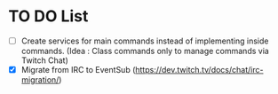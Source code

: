 # TO DO List #
- [ ] Create services for main commands instead of implementing inside commands. (Idea : Class commands only to manage commands via Twitch Chat)
- [x] Migrate from IRC to EventSub (https://dev.twitch.tv/docs/chat/irc-migration/)